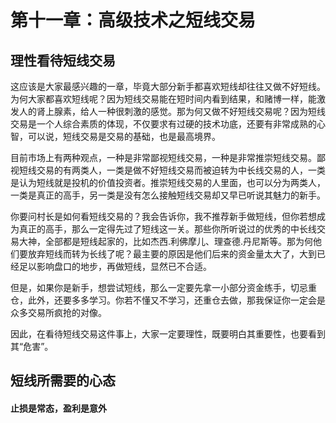# 第十一章：高级技术之短线交易

## 理性看待短线交易

这应该是大家最感兴趣的一章，毕竟大部分新手都喜欢短线却往往又做不好短线。为何大家都喜欢短线呢？因为短线交易能在短时间内看到结果，和赌博一样，能激发人的肾上腺素，给人一种很刺激的感觉。那为何又做不好短线交易呢？因为短线交易是一个人综合素质的体现，不仅要求有过硬的技术功底，还要有非常成熟的心智，可以说，短线交易是交易的基础，也是最高境界。

目前市场上有两种观点，一种是非常鄙视短线交易，一种是非常推崇短线交易。鄙视短线交易的有两类人，一类是做不好短线交易而被迫转为中长线交易的人，一类是认为短线就是投机的价值投资者。推崇短线交易的人里面，也可以分为两类人，一类是真正的高手，另一类是没有怎么接触短线交易却又早已听说其魅力的新手。

你要问村长是如何看短线交易的？我会告诉你，我不推荐新手做短线，但你若想成为真正的高手，那么一定得先过了短线这一关。那些你所听说过的优秀的中长线交易大神，全部都是短线起家的，比如杰西.利佛摩儿、理查德.丹尼斯等。那为何他们要放弃短线而转为长线了呢？最主要的原因是他们后来的资金量太大了，大到已经足以影响盘口的地步，再做短线，显然已不合适。

但是，如果你是新手，想尝试短线，那么一定要先拿一小部分资金练手，切忌重仓，此外，还要多多学习。你若不懂又不学习，还重仓去做，那我保证你一定会是众多交易所疯抢的对像。

因此，在看待短线交易这件事上，大家一定要理性，既要明白其重要性，也要看到其“危害”。

## 短线所需要的心态

#### 止损是常态，盈利是意外

